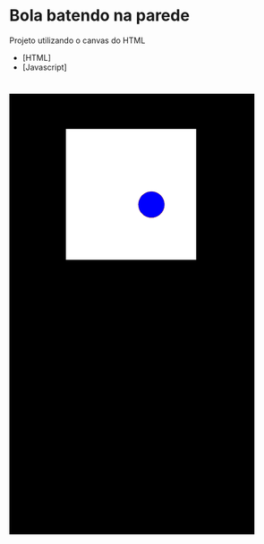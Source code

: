# Bola batendo na parede
Projeto utilizando o canvas do HTML
- [HTML]
- [Javascript]
<h1 align="left">
    <img alt="Este é um Gif mostrando a bola batendo na parede e voltando" src="readme/bola-batendo.gif">
</h1>